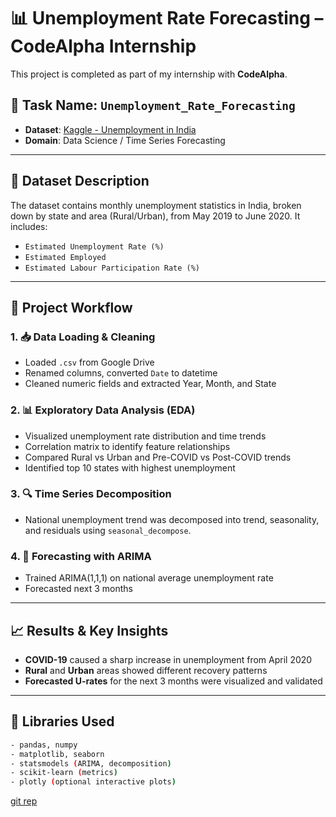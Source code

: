 # 📊 Unemployment Rate Forecasting – CodeAlpha Internship

This project is completed as part of my internship with **CodeAlpha**.

## 🔖 Task Name: `Unemployment_Rate_Forecasting`
- **Dataset**: [Kaggle - Unemployment in India](https://www.kaggle.com/datasets/rajanand/unemployment-in-india)
- **Domain**: Data Science / Time Series Forecasting

---

## 📁 Dataset Description

The dataset contains monthly unemployment statistics in India, broken down by state and area (Rural/Urban), from May 2019 to June 2020. It includes:
- `Estimated Unemployment Rate (%)`
- `Estimated Employed`
- `Estimated Labour Participation Rate (%)`

---

## 🔧 Project Workflow

### 1. 📥 Data Loading & Cleaning
- Loaded `.csv` from Google Drive
- Renamed columns, converted `Date` to datetime
- Cleaned numeric fields and extracted Year, Month, and State

### 2. 📊 Exploratory Data Analysis (EDA)
- Visualized unemployment rate distribution and time trends
- Correlation matrix to identify feature relationships
- Compared Rural vs Urban and Pre-COVID vs Post-COVID trends
- Identified top 10 states with highest unemployment

### 3. 🔍 Time Series Decomposition
- National unemployment trend was decomposed into trend, seasonality, and residuals using `seasonal_decompose`.

### 4. 🤖 Forecasting with ARIMA
- Trained ARIMA(1,1,1) on national average unemployment rate
- Forecasted next 3 months
---

## 📈 Results & Key Insights

- **COVID-19** caused a sharp increase in unemployment from April 2020
- **Rural** and **Urban** areas showed different recovery patterns
- **Forecasted U-rates** for the next 3 months were visualized and validated

---

## 🧰 Libraries Used
```bash
- pandas, numpy
- matplotlib, seaborn
- statsmodels (ARIMA, decomposition)
- scikit-learn (metrics)
- plotly (optional interactive plots)
```
[git rep](https://github.com/Abre1234/Unemployment_Rate)
